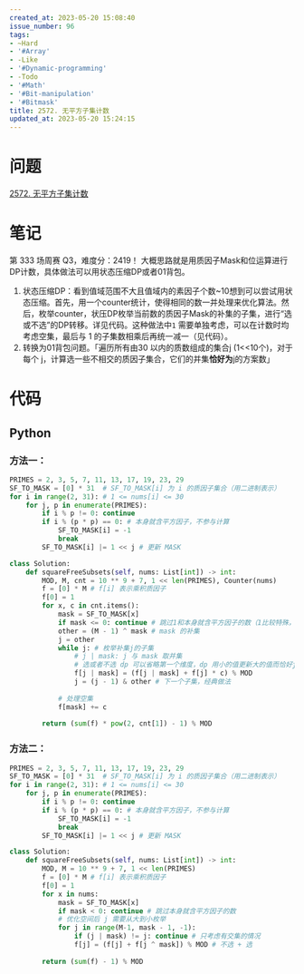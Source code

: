 ```yaml
---
created_at: 2023-05-20 15:08:40
issue_number: 96
tags:
- ~Hard
- '#Array'
- -Like
- '#Dynamic-programming'
- -Todo
- '#Math'
- '#Bit-manipulation'
- '#Bitmask'
title: 2572. 无平方子集计数
updated_at: 2023-05-20 15:24:15
---
```


# 问题

[2572. 无平方子集计数](https://leetcode.cn/problems/count-the-number-of-square-free-subsets/)

# 笔记

第 333 场周赛 Q3，难度分：2419！
大概思路就是用质因子Mask和位运算进行DP计数，具体做法可以用状态压缩DP或者01背包。

1. 状态压缩DP：看到值域范围不大且值域内的素因子个数~10想到可以尝试用状态压缩。首先，用一个counter统计，使得相同的数一并处理来优化算法。然后，枚举counter，状压DP枚举当前数的质因子Mask的补集的子集，进行“选或不选”的DP转移。详见代码。这种做法中`1` 需要单独考虑，可以在计数时均考虑空集，最后与 1 的子集数相乘后再统一减一（见代码）。
2. 转换为01背包问题。「遍历所有由30 以内的质数组成的集合j (1<<10个)，对于每个 j，计算选一些不相交的质因子集合，它们的并集**恰好为**j的方案数」

# 代码

## Python

### 方法一：

```python
PRIMES = 2, 3, 5, 7, 11, 13, 17, 19, 23, 29
SF_TO_MASK = [0] * 31  # SF_TO_MASK[i] 为 i 的质因子集合（用二进制表示）
for i in range(2, 31): # 1 <= nums[i] <= 30
    for j, p in enumerate(PRIMES):
        if i % p != 0: continue
        if i % (p * p) == 0: # 本身就含平方因子，不参与计算
            SF_TO_MASK[i] = -1 
            break
        SF_TO_MASK[i] |= 1 << j # 更新 MASK

class Solution:
    def squareFreeSubsets(self, nums: List[int]) -> int:
        MOD, M, cnt = 10 ** 9 + 7, 1 << len(PRIMES), Counter(nums)
        f = [0] * M # f[i] 表示乘积质因子
        f[0] = 1
        for x, c in cnt.items():
            mask = SF_TO_MASK[x]
            if mask <= 0: continue # 跳过1和本身就含平方因子的数（1比较特殊，需要最后特殊处理）
            other = (M - 1) ^ mask # mask 的补集
            j = other
            while j: # 枚举补集j的子集
                # j | mask: j 与 mask 取并集
                # 选或者不选 dp 可以省略第一个维度，dp 用小的值更新大的值而恰好j从大到小
                f[j | mask] = (f[j | mask] + f[j] * c) % MOD
                j = (j - 1) & other # 下一个子集，经典做法
            
            # 处理空集
            f[mask] += c
        
        return (sum(f) * pow(2, cnt[1]) - 1) % MOD
```

### 方法二：

```python
PRIMES = 2, 3, 5, 7, 11, 13, 17, 19, 23, 29
SF_TO_MASK = [0] * 31  # SF_TO_MASK[i] 为 i 的质因子集合（用二进制表示）
for i in range(2, 31): # 1 <= nums[i] <= 30
    for j, p in enumerate(PRIMES):
        if i % p != 0: continue
        if i % (p * p) == 0: # 本身就含平方因子，不参与计算
            SF_TO_MASK[i] = -1
            break
        SF_TO_MASK[i] |= 1 << j # 更新 MASK

class Solution:
    def squareFreeSubsets(self, nums: List[int]) -> int:
        MOD, M = 10 ** 9 + 7, 1 << len(PRIMES)
        f = [0] * M # f[i] 表示乘积质因子
        f[0] = 1
        for x in nums:
            mask = SF_TO_MASK[x]
            if mask < 0: continue # 跳过本身就含平方因子的数
            # 优化空间后 j 需要从大到小枚举
            for j in range(M-1, mask - 1, -1):
                if (j | mask) != j: continue # 只考虑有交集的情况
                f[j] = (f[j] + f[j ^ mask]) % MOD # 不选 + 选
        
        return (sum(f) - 1) % MOD

```
